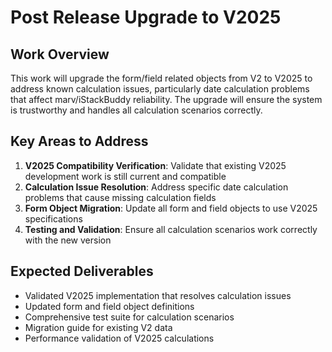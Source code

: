 # Post Release Upgrade to V2025

## Work Overview

This work will upgrade the form/field related objects from V2 to V2025 to address known calculation issues, particularly date calculation problems that affect marv/iStackBuddy reliability. The upgrade will ensure the system is trustworthy and handles all calculation scenarios correctly.

## Key Areas to Address

1. **V2025 Compatibility Verification**: Validate that existing V2025 development work is still current and compatible
2. **Calculation Issue Resolution**: Address specific date calculation problems that cause missing calculation fields
3. **Form Object Migration**: Update all form and field objects to use V2025 specifications
4. **Testing and Validation**: Ensure all calculation scenarios work correctly with the new version

## Expected Deliverables

- Validated V2025 implementation that resolves calculation issues
- Updated form and field object definitions
- Comprehensive test suite for calculation scenarios
- Migration guide for existing V2 data
- Performance validation of V2025 calculations
